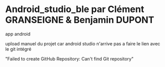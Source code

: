 # Android_studio_ble par Clément GRANSEIGNE & Benjamin DUPONT
app android 

upload manuel du projet car android studio n'arrive pas a faire le lien avec le git intégré 

"Failed to create GitHub Repository: Can't find Git repository"
